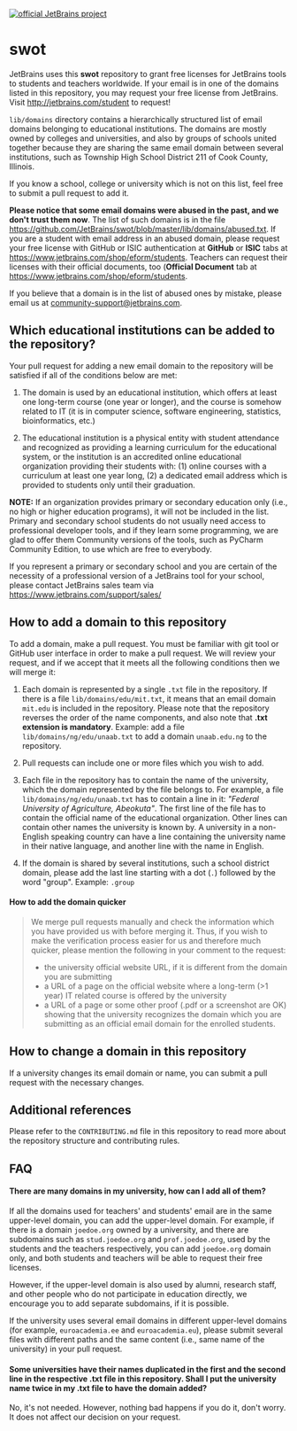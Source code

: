 [![official JetBrains project](http://jb.gg/badges/official.svg)](https://confluence.jetbrains.com/display/ALL/JetBrains+on+GitHub)
# swot

JetBrains uses this **swot** repository to grant free licenses for JetBrains tools to students and teachers worldwide. If your email is in one of the domains listed in this repository, you may request your free license from JetBrains. Visit http://jetbrains.com/student to request!

`lib/domains` directory contains a hierarchically structured list of email domains belonging to educational institutions. The domains are mostly owned by colleges and universities, and also by groups of schools united together because they are sharing the same email domain between several institutions, such as Township High School District 211 of Cook County, Illinois.

If you know a school, college or university which is not on this list, feel free to submit a pull request to add it.

**Please notice that some email domains were abused in the past, and we don't trust them now**. The list of such domains is in the file https://github.com/JetBrains/swot/blob/master/lib/domains/abused.txt. If you are a student with email address in an abused domain, please request your free license with GitHub or ISIC authentication at **GitHub** or **ISIC** tabs at https://www.jetbrains.com/shop/eform/students. Teachers can request their licenses with their official documents, too (**Official Document** tab at https://www.jetbrains.com/shop/eform/students.

If you believe that a domain is in the list of abused ones by mistake, please email us at community-support@jetbrains.com.

## Which educational institutions can be added to the repository?

Your pull request for adding a new email domain to the repository will be satisfied if all of the conditions below are met:

1. The domain is used by an educational institution, which offers at least one long-term course (one year or longer), and the course is somehow related to IT (it is in computer science, software engineering, statistics, bioinformatics, etc.)

2. The educational institution is a physical entity with student attendance and recognized as providing a learning curriculum for the educational system, or the institution is an accredited online educational organization providing their students with: (1) online courses with a curriculum at least one year long, (2) a dedicated email address which is provided to students only until their graduation.

**NOTE:** If an organization provides primary or secondary education only (i.e., no high or higher education programs), it will not be included in the list. Primary and secondary school students do not usually need access to professional developer tools, and if they learn some programming, we are glad to offer them Community versions of the tools, such as PyCharm Community Edition, to use which are free to everybody.

If you represent a primary or secondary school and you are certain of the necessity of a professional version of a JetBrains tool for your school, please contact JetBrains sales team via https://www.jetbrains.com/support/sales/

## How to add a domain to this repository

To add a domain, make a pull request. You must be familiar with git tool or GitHub user interface in order to make a pull request.
We will review your request, and if we accept that it meets all the following conditions then we will merge it:

1. Each domain is represented by a single `.txt` file in the repository. If there is a file `lib/domains/edu/mit.txt`, it means that an email domain `mit.edu` is included in the repository. Please note that the repository reverses the order of the name components, and also note that **.txt extension is mandatory**. Example: add a file `lib/domains/ng/edu/unaab.txt` to add a domain `unaab.edu.ng` to the repository.

2. Pull requests can include one or more files which you wish to add.

3. Each file in the repository has to contain the name of the university, which the domain represented by the file belongs to. For example, a file `lib/domains/ng/edu/unaab.txt` has to contain a line in it: *"Federal University of Agriculture, Abeokuta"*.
The first line of the file has to contain the official name of the educational organization.
Other lines can contain other names the university is known by. A university in a non-English speaking country can have a line containing the university name in their native language, and another line with the name in English.

4. If the domain is shared by several institutions, such a school district domain, please add the last line starting with a dot (`.`) followed by the word "group". Example:
`.group`

#### How to add the domain quicker
> We merge pull requests manually and check the information which you have provided us with before merging it.
> Thus, if you wish to make the verification process easier for us and therefore much quicker, please mention the following in your comment to the request:
> * the university official website URL, if it is different from the domain you are submitting
> * a URL of a page on the official website where a long-term (>1 year) IT related course is offered by the university
> * a URL of a page or some other proof (.pdf or a screenshot are OK) showing that the university recognizes the domain which you are submitting as an official email domain for the enrolled students.

## How to change a domain in this repository
If a university changes its email domain or name, you can submit a pull request with the necessary changes.

## Additional references
Please refer to the `CONTRIBUTING.md` file in this repository to read more about the repository structure and contributing rules.

## FAQ
#### There are many domains in my university, how can I add all of them?
If all the domains used for teachers' and students' email are in the same upper-level domain, you can add the upper-level domain. For example, if there is a domain `joedoe.org` owned by a university, and there are subdomains such as `stud.joedoe.org` and `prof.joedoe.org`, used by the students and the teachers respectively, you can add `joedoe.org` domain only, and both students and teachers will be able to request their free licenses.

However, if the upper-level domain is also used by alumni, research staff, and other people who do not participate in education directly, we encourage you to add separate subdomains, if it is possible.

If the university uses several email domains in different upper-level domains (for example, `euroacademia.ee` and `euroacademia.eu`), please submit several files with different paths and the same content (i.e., same name of the university) in your pull request.

#### Some universities have their names duplicated in the first and the second line in the respective .txt file in this repository. Shall I put the university name twice in my .txt file to have the domain added?
No, it's not needed. However, nothing bad happens if you do it, don't worry. It does not affect our decision on your request. 
